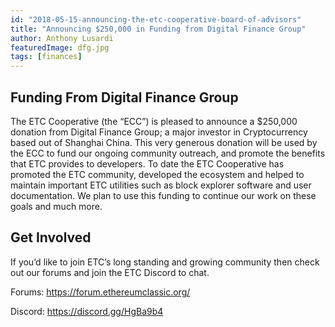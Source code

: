 ```yaml
---
id: "2018-05-15-announcing-the-etc-cooperative-board-of-advisors"
title: "Announcing $250,000 in Funding from Digital Finance Group"
author: Anthony Lusardi
featuredImage: dfg.jpg
tags: [finances]
---
```


## Funding From Digital Finance Group

The ETC Cooperative (the “ECC”) is pleased to announce a $250,000 donation from Digital Finance Group; a major investor in Cryptocurrency based out of Shanghai China. This very generous donation will be used by the ECC to fund our ongoing community outreach, and promote the benefits that ETC provides to developers. To date the ETC Cooperative has promoted the ETC community, developed the ecosystem and helped to maintain important ETC utilities such as block explorer software and user documentation. We plan to use this funding to continue our work on these goals and much more.
 

## Get Involved

If you’d like to join ETC’s long standing and growing community then check out our forums and join the ETC Discord to chat.

Forums: https://forum.ethereumclassic.org/

Discord: https://discord.gg/HgBa9b4
